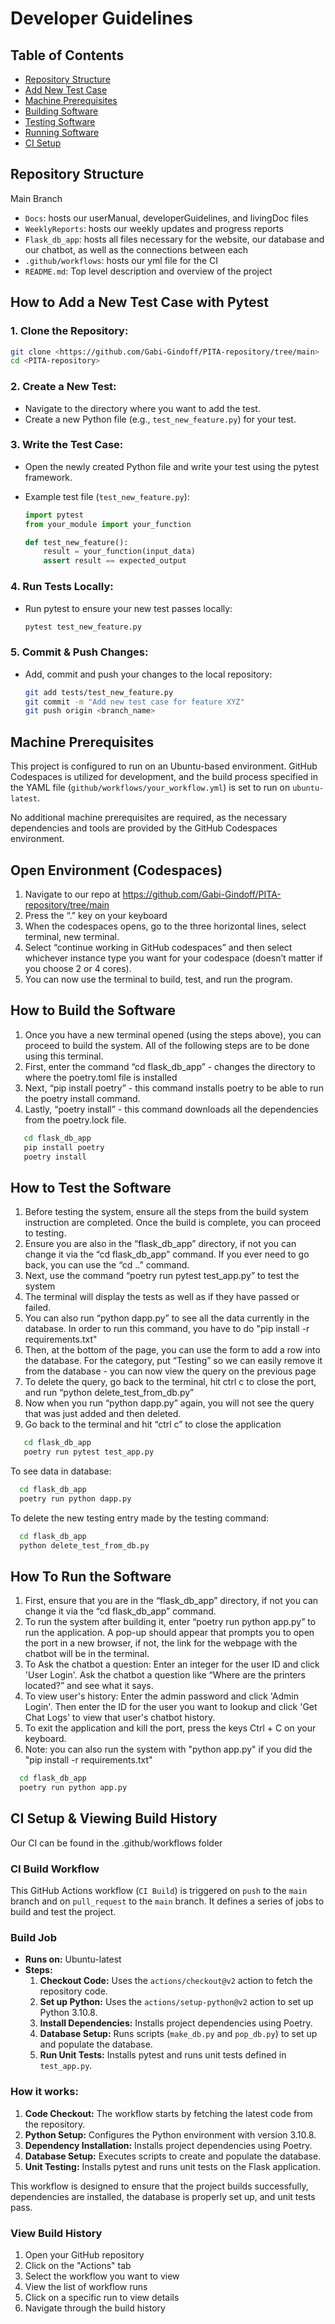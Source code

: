 # Developer Guidelines

## Table of Contents
- [Repository Structure](https://github.com/Gabi-Gindoff/PITA-repository/blob/main/Docs/DeveloperGuidelines.md#repository-structure)
- [Add New Test Case](https://github.com/Gabi-Gindoff/PITA-repository/blob/main/Docs/DeveloperGuidelines.md#how-to-add-a-new-test-case-with-pytest)
- [Machine Prerequisites](https://github.com/Gabi-Gindoff/PITA-repository/blob/main/Docs/DeveloperGuidelines.md#machine-prerequisites)
- [Building Software](https://github.com/Gabi-Gindoff/PITA-repository/blob/main/Docs/DeveloperGuidelines.md#how-to-build-the-software)
- [Testing Software](https://github.com/Gabi-Gindoff/PITA-repository/blob/main/Docs/DeveloperGuidelines.md#how-to-test-the-software)
- [Running Software](https://github.com/Gabi-Gindoff/PITA-repository/blob/main/Docs/DeveloperGuidelines.md#how-to-run-the-software)
- [CI Setup](https://github.com/Gabi-Gindoff/PITA-repository/blob/main/Docs/DeveloperGuidelines.md#ci-build-workflow)



## Repository Structure
Main Branch 
- `Docs`: hosts our userManual,  developerGuidelines, and livingDoc files
- `WeeklyReports`: hosts our weekly updates and progress reports
- `Flask_db_app`: hosts all files necessary for the website, our database and our chatbot, as well as the connections between each
- `.github/workflows`: hosts our yml file for the CI
- `README.md`: Top level description and overview of the project


## How to Add a New Test Case with Pytest

### 1. Clone the Repository:

```bash
git clone <https://github.com/Gabi-Gindoff/PITA-repository/tree/main>
cd <PITA-repository>
```

### 2. Create a New Test:

- Navigate to the directory where you want to add the test.
- Create a new Python file (e.g., `test_new_feature.py`) for your test.

### 3. Write the Test Case:

- Open the newly created Python file and write your test using the pytest framework.
- Example test file (`test_new_feature.py`):

  ```python
  import pytest
  from your_module import your_function

  def test_new_feature():
      result = your_function(input_data)
      assert result == expected_output
  ```


### 4. Run Tests Locally:

- Run pytest to ensure your new test passes locally:

  ```bash
  pytest test_new_feature.py
  ```

### 5. Commit & Push Changes:

- Add, commit and push your changes to the local repository:

  ```bash
  git add tests/test_new_feature.py
  git commit -m "Add new test case for feature XYZ"
  git push origin <branch_name>
  ```


## Machine Prerequisites

This project is configured to run on an Ubuntu-based environment. GitHub Codespaces is utilized for development, and the build process specified in the YAML file (`github/workflows/your_workflow.yml`) is set to run on `ubuntu-latest`.

No additional machine prerequisites are required, as the necessary dependencies and tools are provided by the GitHub Codespaces environment.


## Open Environment (Codespaces)
1. Navigate to our repo at https://github.com/Gabi-Gindoff/PITA-repository/tree/main
2. Press the “.” key on your keyboard
3. When the codespaces opens, go to the three horizontal lines, select terminal, new terminal.
4. Select “continue working in GitHub codespaces” and then select whichever instance type you want for your codespace (doesn’t matter if you choose 2 or 4 cores).
5. You can now use the terminal to build, test, and run the program.   


## How to Build the Software
1. Once you have a new terminal opened (using the steps above), you can proceed to build the system. All of the following steps are to be done using this terminal.  
2. First, enter the command “cd flask_db_app” - changes the directory to where the poetry.toml file is installed
3. Next, “pip install poetry” - this command installs poetry to be able to run the poetry install command.
4. Lastly, “poetry install” - this command downloads all the dependencies from the poetry.lock file.

```bash
   cd flask_db_app
   pip install poetry
   poetry install
```


## How to Test the Software
1. Before testing the system, ensure all the steps from the build system instruction are completed. Once the build is complete, you can proceed to testing. 
2. Ensure you are also in the “flask_db_app” directory, if not you can change it via the “cd flask_db_app” command. If you ever need to go back, you can use the “cd ..” command. 
3. Next, use the command “poetry run pytest test_app.py” to test the system
4. The terminal will display the tests as well as if they have passed or failed.
6. You can also run “python dapp.py” to see all the data currently in the database. In order to run this command, you have to do "pip install -r requirements.txt"
7. Then, at the bottom of the page, you can use the form to add a row into the database. For the category, put “Testing” so we can easily remove it from the database - you can now view the query on the previous page 
8. To delete the query, go back to the terminal, hit ctrl c to close the port, and run “python delete_test_from_db.py” 
9. Now when you run  “python dapp.py” again, you will not see the query that was just added and then deleted.
10. Go back to the terminal and hit “ctrl c” to close the application

```bash
   cd flask_db_app
   poetry run pytest test_app.py
```

To see data in database:
```bash
  cd flask_db_app
  poetry run python dapp.py
```
To delete the new testing entry made by the testing command:
```bash
  cd flask_db_app
  python delete_test_from_db.py
```



## How To Run the Software
1. First, ensure that you are in the “flask_db_app” directory, if not you can change it via the “cd flask_db_app” command.
2. To run the system after building it, enter “poetry run python app.py” to run the application. A pop-up should appear that prompts you to open the port in a new browser, if not, the link for the webpage with the chatbot will be in the terminal.
4. To Ask the chatbot a question: Enter an integer for the user ID and click 'User Login'. Ask the chatbot a question like “Where are the printers located?” and see what it says.
5. To view user's history: Enter the admin password and click 'Admin Login'. Then enter the ID for the user you want to lookup and click 'Get Chat Logs' to view that user's chatbot history.
6. To exit the application and kill the port, press the keys Ctrl + C on your keyboard.
7. Note: you can also run the system with "python app.py" if you did the "pip install -r requirements.txt"


```bash
  cd flask_db_app
  poetry run python app.py
```

## CI Setup & Viewing Build History 
Our CI can be found in the .github/workflows folder


### CI Build Workflow

This GitHub Actions workflow (`CI Build`) is triggered on `push` to the `main` branch and on `pull_request` to the `main` branch. It defines a series of jobs to build and test the project.

### Build Job

- **Runs on:** Ubuntu-latest
- **Steps:**
  1. **Checkout Code:** Uses the `actions/checkout@v2` action to fetch the repository code.
  2. **Set up Python:** Uses the `actions/setup-python@v2` action to set up Python 3.10.8.
  3. **Install Dependencies:** Installs project dependencies using Poetry.
  4. **Database Setup:** Runs scripts (`make_db.py` and `pop_db.py`) to set up and populate the database.
  5. **Run Unit Tests:** Installs pytest and runs unit tests defined in `test_app.py`.

### How it works:

1. **Code Checkout:** The workflow starts by fetching the latest code from the repository.
2. **Python Setup:** Configures the Python environment with version 3.10.8.
3. **Dependency Installation:** Installs project dependencies using Poetry.
4. **Database Setup:** Executes scripts to create and populate the database.
5. **Unit Testing:** Installs pytest and runs unit tests on the Flask application.

This workflow is designed to ensure that the project builds successfully, dependencies are installed, the database is properly set up, and unit tests pass.


### View Build History
1. Open your GitHub repository
2. Click on the "Actions" tab
3. Select the workflow you want to view
4. View the list of workflow runs
5. Click on a specific run to view details
6. Navigate through the build history



